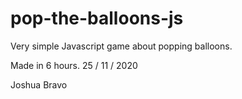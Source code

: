 # pop-the-balloons-js
Very simple Javascript game about popping balloons.

Made in 6 hours. 25 / 11 / 2020

Joshua Bravo
